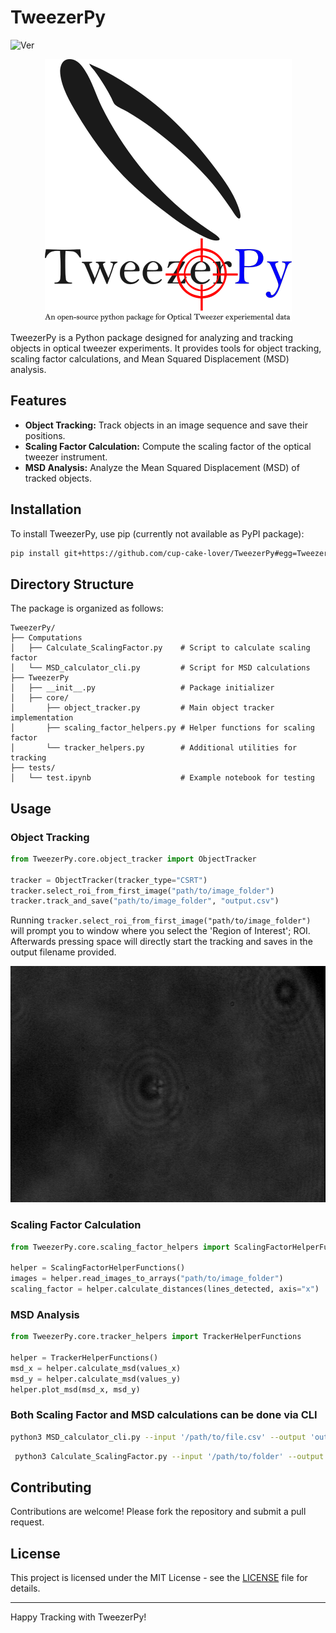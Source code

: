 
# TweezerPy

![Ver](https://img.shields.io/badge/Version-0.0.1-blue)

<p align="center">
  <img src="logo.png" />
</p>
TweezerPy is a Python package designed for analyzing and tracking objects in optical tweezer experiments. It provides tools for object tracking, scaling factor calculations, and Mean Squared Displacement (MSD) analysis.

## Features

- **Object Tracking:** Track objects in an image sequence and save their positions.
- **Scaling Factor Calculation:** Compute the scaling factor of the optical tweezer instrument.
- **MSD Analysis:** Analyze the Mean Squared Displacement (MSD) of tracked objects.

## Installation

To install TweezerPy, use pip (currently not available as PyPI package):

```bash
pip install git+https://github.com/cup-cake-lover/TweezerPy#egg=TweezerPy
```

## Directory Structure

The package is organized as follows:

```
TweezerPy/
├── Computations
│   ├── Calculate_ScalingFactor.py    # Script to calculate scaling factor
│   └── MSD_calculator_cli.py         # Script for MSD calculations
├── TweezerPy
│   ├── __init__.py                   # Package initializer
│   ├── core/
│       ├── object_tracker.py         # Main object tracker implementation
│       ├── scaling_factor_helpers.py # Helper functions for scaling factor
│       └── tracker_helpers.py        # Additional utilities for tracking
├── tests/
│   └── test.ipynb                    # Example notebook for testing
```

## Usage

### Object Tracking

```python
from TweezerPy.core.object_tracker import ObjectTracker

tracker = ObjectTracker(tracker_type="CSRT")
tracker.select_roi_from_first_image("path/to/image_folder")
tracker.track_and_save("path/to/image_folder", "output.csv")
```

Running `tracker.select_roi_from_first_image("path/to/image_folder")` will prompt you to window where you select the 'Region of Interest'; ROI. Afterwards pressing space will directly start the tracking and saves in the output filename provided.

![Sample image](/Example_images/test_image.png)

### Scaling Factor Calculation 

```python
from TweezerPy.core.scaling_factor_helpers import ScalingFactorHelperFunctions

helper = ScalingFactorHelperFunctions()
images = helper.read_images_to_arrays("path/to/image_folder")
scaling_factor = helper.calculate_distances(lines_detected, axis="x")
```


### MSD Analysis

```python
from TweezerPy.core.tracker_helpers import TrackerHelperFunctions

helper = TrackerHelperFunctions()
msd_x = helper.calculate_msd(values_x)
msd_y = helper.calculate_msd(values_y)
helper.plot_msd(msd_x, msd_y)
```

### Both Scaling Factor and MSD calculations can be done via CLI

```bash
python3 MSD_calculator_cli.py --input '/path/to/file.csv' --output 'output.csv' --plot 
```

```bash
 python3 Calculate_ScalingFactor.py --input '/path/to/folder' --output 'output.csv' --plot 'sample_1.tif' 'sample_2.tif'
```

## Contributing

Contributions are welcome! Please fork the repository and submit a pull request.

## License

This project is licensed under the MIT License - see the [LICENSE](LICENSE) file for details.

---

Happy Tracking with TweezerPy!
